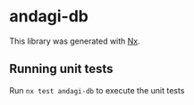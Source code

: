 # andagi-db

This library was generated with [Nx](https://nx.dev).

## Running unit tests

Run `nx test andagi-db` to execute the unit tests
